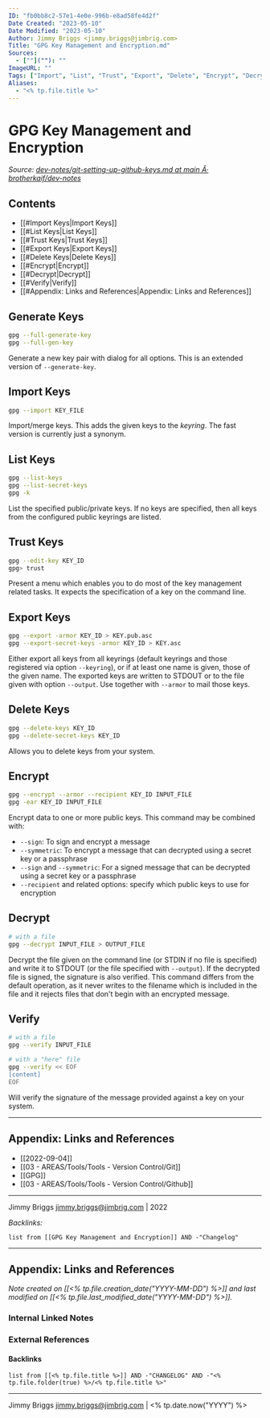 ```yaml
---
ID: "fb0bb8c2-57e1-4e0e-996b-e8ad58fe4d2f"
Date Created: "2023-05-10"
Date Modified: "2023-05-10"
Author: Jimmy Briggs <jimmy.briggs@jimbrig.com>
Title: "GPG Key Management and Encryption.md"
Sources: 
  - [""](""): ""
ImageURL: ""
Tags: ["Import", "List", "Trust", "Export", "Delete", "Encrypt", "Decrypt", "Verify", "Appendix"]
Aliases:
  - "<% tp.file.title %>"
---
```



# GPG Key Management and Encryption

*Source: [dev-notes/git-setting-up-github-keys.md at main Â· brotherkaif/dev-notes](https://github.com/brotherkaif/dev-notes/blob/main/gpg/gpg-key-management.md)*

## Contents

- [[#Import Keys|Import Keys]]
- [[#List Keys|List Keys]]
- [[#Trust Keys|Trust Keys]]
- [[#Export Keys|Export Keys]]
- [[#Delete Keys|Delete Keys]]
- [[#Encrypt|Encrypt]]
- [[#Decrypt|Decrypt]]
- [[#Verify|Verify]]
- [[#Appendix: Links and References|Appendix: Links and References]]


## Generate Keys

```bash
gpg --full-generate-key
gpg --full-gen-key
```

Generate a new key pair with dialog for all options.  This is an extended version of `--generate-key`.

## Import Keys

```bash
gpg --import KEY_FILE
```

Import/merge keys. This adds the given keys to the *keyring*. The fast version is currently just a synonym.

## List Keys

```bash
gpg --list-keys
gpg --list-secret-keys
gpg -k
```

List the specified public/private keys.  If no keys are specified, then all keys from the configured public keyrings are listed.

## Trust Keys

```bash
gpg --edit-key KEY_ID
gpg> trust
```

Present a menu which enables you to do most of the key management related tasks.  It expects the specification of a key on the command line.

## Export Keys

```bash
gpg --export -armor KEY_ID > KEY.pub.asc
gpg --export-secret-keys -armor KEY_ID > KEY.asc
```

Either export all keys from all keyrings (default keyrings and those registered via option `--keyring`), or if at least one name is given, those of the given name. The exported keys are written to STDOUT or to the file given with option `--output`.  Use together with `--armor` to mail those keys.

## Delete Keys

```bash
gpg --delete-keys KEY_ID
gpg --delete-secret-keys KEY_ID
```

Allows you to delete keys from your system.

## Encrypt

```bash
gpg --encrypt --armor --recipient KEY_ID INPUT_FILE
gpg -ear KEY_ID INPUT_FILE
```

Encrypt data to one or more public keys. This command may be combined with:

- `--sign`: To sign and encrypt a message
- `--symmetric`: To encrypt a message that can decrypted using a secret key or a passphrase
- `--sign` and `--symmetric`: For a signed message that can be decrypted using a secret key or a passphrase
- `--recipient` and related options: specify which public keys to use for encryption

## Decrypt

```bash
# with a file
gpg --decrypt INPUT_FILE > OUTPUT_FILE
```

Decrypt the file given on the command line (or STDIN if no file is specified) and write it to STDOUT (or the file specified with `--output`). If the decrypted file is signed, the signature is also verified. This command differs from the default operation, as it never writes to the filename which is included in the file and it rejects files that don't begin with an encrypted message.

## Verify

```bash
# with a file
gpg --verify INPUT_FILE

# with a "here" file
gpg --verify << EOF
[content]
EOF
```

Will verify the signature of the message provided against a key on your system.

***

## Appendix: Links and References

- [[2022-09-04]]
- [[03 - AREAS/Tools/Tools - Version Control/Git]]
- [[GPG]]
- [[03 - AREAS/Tools/Tools - Version Control/Github]]

***

Jimmy Briggs <jimmy.briggs@jimbrig.com> | 2022

*Backlinks:*

```dataview
list from [[GPG Key Management and Encryption]] AND -"Changelog"
```

***

## Appendix: Links and References

*Note created on [[<% tp.file.creation_date("YYYY-MM-DD") %>]] and last modified on [[<% tp.file.last_modified_date("YYYY-MM-DD") %>]].*

### Internal Linked Notes

### External References

#### Backlinks

```dataview
list from [[<% tp.file.title %>]] AND -"CHANGELOG" AND -"<% tp.file.folder(true) %>/<% tp.file.title %>"
```


***

Jimmy Briggs <jimmy.briggs@jimbrig.com> | <% tp.date.now("YYYY") %>